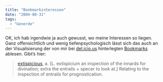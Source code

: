 ```yaml
---
title: "Bookmarkinteressen"
date: "2004-08-31"
tags:
  - "Generde"
---
```


OK, ich hab irgendwie ja auch gewusst, wo meine Interessen so liegen. Ganz offensichtlich und wenig tiefenpsychologisch lässt sich das auch an der Visualisierung der von mir bei [del.icio.us](http://del.icio.us) hinterlegten [Bookmarks](http://del.icio.us/couchblog/) ablesen. Gibt’s hier:

> [extispicious](http://kevan.org/extispicious), a. \[L. extispicium an inspection of the innards for divination; extra the entrails + specer to look at.\] Relating to the inspection of entrails for prognostication.
